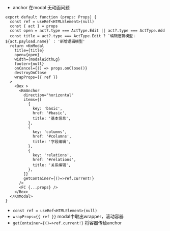 - anchor 在modal 无动画问题
```tsx
export default function (props: Props) {
  const ref = useRef<HTMLElement>(null)
  const { act } = props
  const open = act?.type === ActType.Edit || act?.type === ActType.Add
  const title = act?.type === ActType.Edit ? `编辑逻辑模型：${act.payload.name}` : '新增逻辑模型'
  return <KmModal
    title={title}
    open={open}
    width={modalWidthLg}
    footer={null}
    onCancel={() => props.onClose()}
    destroyOnClose
    wrapProps={{ ref }}
  >
    <Box >
      <KmAnchor
        direction="horizontal"
        items={[
          {
            key: 'basic',
            href: '#basic',
            title: '基本信息',
          },
          {
            key: 'columns',
            href: '#columns',
            title: '字段编辑',
          },
          {
            key: 'relations',
            href: '#relations',
            title: '关系编辑',
          },
        ]}
        getContainer={()=>ref.current!}
      />
      <FC {...props} />
    </Box>
  </KmModal>
}
```

- `const ref = useRef<HTMLElement>(null)`
- `wrapProps={{ ref }}`  modal中取出wrapper，滚动容器
- `getContainer={()=>ref.current!}` 将容器传给anchor